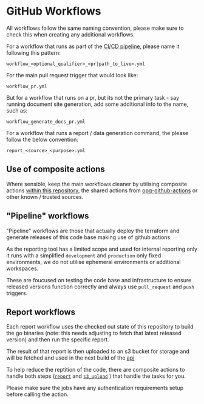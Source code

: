 # GitHub Workflows

All workflows follow the same naming convention, please make sure to check this when creating any additional workflows.

For a workflow that runs as part of the [CI/CD pipeline](#pipeline-workflows), please name it following this pattern:

```
workflow_<optional_qualifier>_<pr|path_to_live>.yml
```

For the main pull request trigger that would look like:

```
workflow_pr.yml
```

But for a workflow that runs on a pr, but its not the primary task - say running document site generation, add some additional info to the name, such as:

```
workflow_generate_docs_pr.yml
```

For a workflow that runs a report / data generation command, the please follow the below convention:

```
report_<source>_<purpose>.yml
```



## Use of composite actions

Where sensible, keep the main workflows cleaner by utilising composite actions [within this repository](../actions/README.md), the shared actions from [opg-github-actions](https://github.com/ministryofjustice/opg-github-actions/) or other known / trusted sources.

## "Pipeline" workflows

"Pipeline" workflows are those that actually deploy the terraform and generate releases of this code base making use of github actions.

As the reporting tool has a limited scope and used for internal reporting only it runs with a simplified `development` and `production` only fixed environments, we do not utilise ephemeral environments or additional workspaces.

These are foucused on testing the code base and infrastructure to ensure released versions function correctly and always use `pull_request` and `push` triggers.

## Report workflows<a name="report-workflows"></a>

Each report workflow uses the checked out state of this repository to build the go binaries (note: this needs adjusting to fetch that latest released version) and then run the specific report.

The result of that report is then uploaded to an s3 bucket for storage and will be fetched and used in the next build of the [api](../../servers/api/README.md)

To help reduce the reptition of the code, there are composite actions to handle both steps ([`report`](../actions/report/README.md) and [`s3_upload`](../actions/s3_upload/README.md) ) that handle the tasks for you.

Please make sure the jobs have any authentication requirements setup before calling the action.

